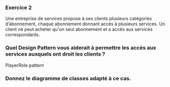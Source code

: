### Exercice 2

Une entreprise de services propose à ses clients plusieurs catégories
d’abonnement, chaque abonnement donnant accès à plusieurs services.
Un client ne peut acheter qu'un seul abonnement et a accès aux services
correspondants.

### Quel Design Pattern vous aiderait à permettre les accès aux services auxquels ont droit les clients ?

PlayerRole pattern

### Donnez le diagramme de classes adapté à ce cas.
